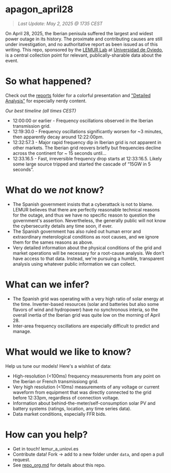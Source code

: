 # apagon_april28

> *Last Update: May 2, 2025 @ 1735 CEST*

On April 28, 2025, the Iberian penisula suffered the largest and widest power outage in its history. The proximate and contributing causes are still under investigation, and no authoritative report as been issued as of this writing. This repo, sponsored by the [LEMUR Lab](https://lemuruniovi.com/) at [Universidad de Oviedo](https://www.uniovi.es/), is a central collection point for relevant, publically-sharable data about the event.


# So what happened?
Check out the [reports](reports/) folder for a colorful presentation and ["Detailed Analysis"](detailed_analysis.md) for especially nerdy content.

_Our best timeline (all times CEST)_
- 12:00:00 or earlier - Frequency oscillations observed in the Iberian transmission grid.
- 12:19:30.0 - Frequency oscillations significantly worsen for ~3 minutes, then apparently decay around 12:22:00pm.
- 12:32:57.3 - Major rapid frequency dip in Iberian grid is not apparent in other markets. The Iberian grid reovers briefly but frequencies decline across the continent for ~ 15 seconds until...
- 12:33.16.5 - Fast, irreversible frequency drop starts at 12:33:16.5. Likely some large source tripped and started the cascade of “15GW in 5 seconds”.


# What do we _not_ know?
- The Spanish government insists that a cyberattack is not to blame. LEMUR believes that there are perfectly reasonable technical reasons for the outage, and thus we have no specific reason to question the government's assertion. Nevertheless, the generally public will not know the cybersecurity details any time soon, if ever.
- The Spanish government has also ruled out human error and extraordinary meterological conditions as root causes, and we ignore them for the sames reasons as above.
- Very detailed information about the physical conditions of the grid and market operations will be necessary for a root-cause analysis. We don't have access to that data. Instead, we're pursuing a humble, transparent analysis using whatever public information we can collect.

# What can we infer?
- The Spanish grid was operating with a very high ratio of solar energy at the time. Inverter-based resources (solar and batteries but also some flavors of wind and hydropower) have no synchronous interia, so the overall inertia of the Iberian grid was quite low on the morning of April 28.
- Inter-area frequency oscillations are especially difficult to predict and manage.


# What would we like to know?
Help us tune our models! Here's a wishlist of data:

- High-resolution (<100ms) frequency measurements from any point on the Iberian or French transmissiong grid.
- Very high resolution (<10ms) measurements of any voltage or current waveform from equipment that was directly connected to the grid before 12:33pm, regardless of connection voltage.
- Information about behind-the-meter/self-consumption solar PV and battery systems (ratings, location, any time series data).
- Data market conditions, especially FFR bids.

# How can you help?
- Get in touch! lemur_a_uniovi.es
- Contribute data! Fork -> add to a new folder under `data`, and open a pull request.
- See [repo_org.md](repo_org.md) for details about this repo.